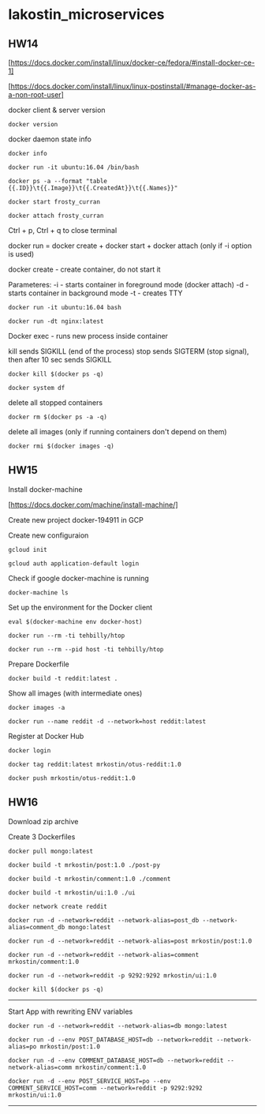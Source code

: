 # lakostin_microservices

## HW14

[https://docs.docker.com/install/linux/docker-ce/fedora/#install-docker-ce-1]

[https://docs.docker.com/install/linux/linux-postinstall/#manage-docker-as-a-non-root-user]

docker client & server version

```docker version```

docker daemon state info

```docker info```

```docker run -it ubuntu:16.04 /bin/bash```

```docker ps -a --format "table {{.ID}}\t{{.Image}}\t{{.CreatedAt}}\t{{.Names}}"```

```docker start frosty_curran```

```docker attach frosty_curran```

Ctrl + p, Ctrl + q to close terminal

docker run = docker create + docker start + docker attach (only if -i option is used)

docker create - create container, do not start it

Parameteres:
-i - starts container in foreground mode (docker attach)
-d - starts container in background mode
-t - creates TTY

```docker run -it ubuntu:16.04 bash```

```docker run -dt nginx:latest```

Docker exec - runs new process inside container

kill sends SIGKILL (end of the process)
stop sends SIGTERM (stop signal), then after 10 sec sends SIGKILL

```docker kill $(docker ps -q)```

```docker system df```

delete all stopped containers

```docker rm $(docker ps -a -q)```

delete all images (only if running containers don't depend on them)

```docker rmi $(docker images -q)```

## HW15

Install docker-machine

[https://docs.docker.com/machine/install-machine/]

Create new project docker-194911 in GCP

Create new configuraion

```gcloud init```

```gcloud auth application-default login```

Check if google docker-machine is running

```docker-machine ls```

Set up the environment for the Docker client

```eval $(docker-machine env docker-host)```


```docker run --rm -ti tehbilly/htop```

```docker run --rm --pid host -ti tehbilly/htop```

Prepare Dockerfile

```docker build -t reddit:latest .```

Show all images (with intermediate ones)

```docker images -a```

```docker run --name reddit -d --network=host reddit:latest```

Register at Docker Hub

```docker login```

```docker tag reddit:latest mrkostin/otus-reddit:1.0```

```docker push mrkostin/otus-reddit:1.0```

## HW16

Download zip archive

Create 3 Dockerfiles

```docker pull mongo:latest```

```docker build -t mrkostin/post:1.0 ./post-py```

```docker build -t mrkostin/comment:1.0 ./comment```

```docker build -t mrkostin/ui:1.0 ./ui```

```docker network create reddit```

```docker run -d --network=reddit --network-alias=post_db --network-alias=comment_db mongo:latest```

```docker run -d --network=reddit --network-alias=post mrkostin/post:1.0```

```docker run -d --network=reddit --network-alias=comment mrkostin/comment:1.0```

```docker run -d --network=reddit -p 9292:9292 mrkostin/ui:1.0```

```docker kill $(docker ps -q)```

----------
Start App with rewriting ENV variables

```docker run -d --network=reddit --network-alias=db mongo:latest```

```docker run -d --env POST_DATABASE_HOST=db --network=reddit --network-alias=po mrkostin/post:1.0```

```docker run -d --env COMMENT_DATABASE_HOST=db --network=reddit --network-alias=comm mrkostin/comment:1.0```

```docker run -d --env POST_SERVICE_HOST=po --env COMMENT_SERVICE_HOST=comm --network=reddit -p 9292:9292 mrkostin/ui:1.0```

----------

